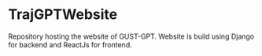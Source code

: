 # TrajGPTWebsite
Repository hosting the website of GUST-GPT. Website is build using Django for backend and ReactJs for frontend.
